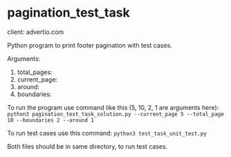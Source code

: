 # pagination_test_task
client: advertio.com

Python program to print footer pagination with test cases.

Arguments:
  1. total_pages: <int>
  2. current_page: <int>
  3. around: <int>
  4. boundaries: <int>

To run the program use command like this (5, 10, 2, 1 are arguments here):
`python3 pagination_test_task_solution.py --current_page 5 --total_page 10 --boundaries 2 --around 1`
  
To run test cases use this command:
  `python3 test_task_unit_test.py`

Both files should be in same directory, to run test cases.
